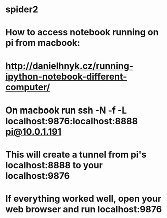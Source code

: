 # spider2

# How to access notebook running on pi from macbook:

# http://danielhnyk.cz/running-ipython-notebook-different-computer/

# On macbook run ssh -N -f -L localhost:9876:localhost:8888 pi@10.0.1.191 
# This will create a tunnel from pi's localhost:8888 to your localhost:9876
# If everything worked well, open your web browser and run localhost:9876